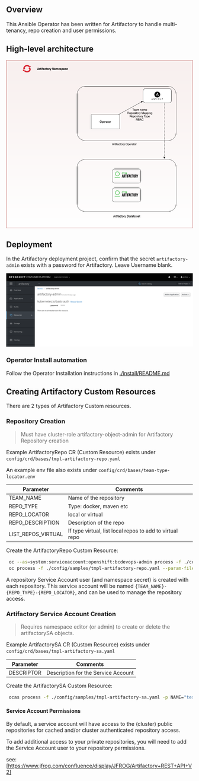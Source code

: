 ## Overview

This Ansible Operator has been written for Artifactory to handle multi-tenancy, repo creation and user permissions.

## High-level architecture

![](images/Artifactory-operator.png) 

## Deployment

In the Artifactory deployment project, confirm that the secret `artifactory-admin` exists with a password for Artifactory. Leave Username blank.

![](images/admin-secret.png)

### Operator Install automation

Follow the Operator Installation instructions in [./install/README.md](./install/README.md)

## Creating Artifactory Custom Resources

There are 2 types of Artifactory Custom resources.

### Repository Creation

> Must have cluster-role artifactory-object-admin for Artifactory Repository creation

Example ArtifactoryRepo CR (Custom Resource) exists under `config/crd/bases/tmpl-artifactory-repo.yaml`

An example env file also exists under `config/crd/bases/team-type-locator.env`

| Parameter                 | Comments                                                 | 
|---------------------------|----------------------------------------------------------|
| TEAM_NAME                 | Name of the repository                                   |
| REPO_TYPE                 | Type: docker, maven etc                                  |
| REPO_LOCATOR              | local or virtual                                         |
| REPO_DESCRIPTION          | Description of the repo                                  |
| LIST_REPOS_VIRTUAL        | If type virtual, list local repos to add to virtual repo |

Create the ArtifactoryRepo Custom Resource:

``` bash
 oc --as=system:serviceaccount:openshift:bcdevops-admin process -f ./config/samples/tmpl-artifactory-repo.yaml --param-file=./config/samples/team-type-locator.env --ignore-unknown-parameters=true | oc --as=system:serviceaccount:openshift:bcdevops-admin create -f -
 oc process -f ./config/samples/tmpl-artifactory-repo.yaml --param-file=./config/samples/team-type-locator.env --ignore-unknown-parameters=true | oc create -f -
```

A repository Service Account user (and namespace secret) is created with each repository.  This service account will be named `{TEAM_NAME}-{REPO_TYPE}-{REPO_LOCATOR}`, and can be used to manage the repository access.

### Artifactory Service Account Creation

> Requires namespace editor (or admin) to create or delete the artifactorySA objects.

Example ArtifactorySA CR (Custom Resource) exists under `config/crd/bases/tmpl-artifactory-sa.yaml`

| Parameter                 | Comments                                                 |
|---------------------------|----------------------------------------------------------|
| DESCRIPTOR                | Description for the Service Account                      |

Create the ArtifactorySA Custom Resource:

``` bash
 ocas process -f ./config/samples/tmpl-artifactory-sa.yaml -p NAME="test" -p DESCRIPTOR="Description of Service Account" -p REGISTRIES='["docker-remote","redhat-docker-remote"]' | ocas create -f -
```

#### Service Account Permissions

By default, a service account will have access to the (cluster) public repositories for cached and/or cluster authenticated repository access.

To add additional access to your private repositories, you will need to add the Service Account user to your repository permissions.

see: [https://www.jfrog.com/confluence/display/JFROG/Artifactory+REST+API+V2]
